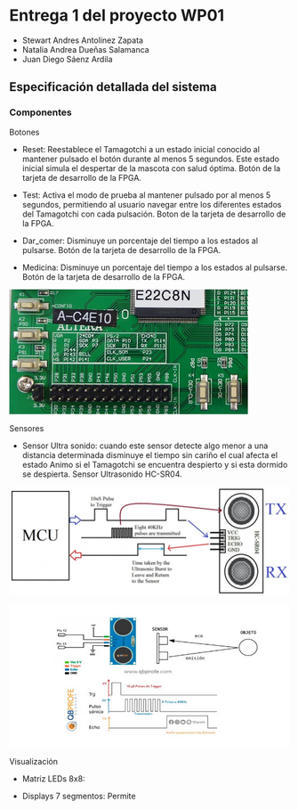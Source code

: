 # Entrega 1 del proyecto WP01
* Stewart Andres Antolinez Zapata
* Natalia Andrea Dueñas Salamanca
* Juan Diego Sáenz Ardila
## Especificación detallada del sistema 
### Componentes
Botones
* Reset: Reestablece el Tamagotchi a un estado inicial conocido al mantener pulsado el botón durante al menos 5 segundos. Este estado inicial simula el despertar de la mascota con salud óptima. Botón de la tarjeta de desarrollo de la FPGA.

* Test: Activa el modo de prueba al mantener pulsado por al menos 5 segundos, permitiendo al usuario navegar entre los diferentes estados del Tamagotchi con cada pulsación. Boton de la tarjeta de desarrollo de la FPGA.

* Dar_comer: Disminuye un porcentaje del tiempo a los estados al pulsarse. Botón de la tarjeta de desarrollo de la FPGA.

* Medicina: Disminuye un porcentaje del tiempo a los estados al pulsarse. Botón de la tarjeta de desarrollo de la FPGA.


![Botones tarjeta de desarrollo FPGA](<Imagenes/Botones FPGA.png>)

Sensores
* Sensor Ultra sonido: cuando este sensor detecte algo menor a una distancia determinada disminuye el tiempo sin cariño el cual afecta el estado Animo si el Tamagotchi se encuentra despierto y si esta dormido se despierta. Sensor Ultrasonido HC-SR04.

![[Link](https://www.google.com/url?sa=i&url=https%3A%2F%2Fwww.puntoflotante.net%2FSENSOR-DISTANCIA-PROXIMIDAD-ULTRASONICO-HC-SR04.htm&psig=AOvVaw3XawL_13PjA-c5dnOsjxe6&ust=1713975300415000&source=images&cd=vfe&opi=89978449&ved=0CBUQ3YkBahcKEwi447_b3diFAxUAAAAAHQAAAAAQEQ)](Imagenes/Working-of-HC-SR04-Ultrasonic-Sensor-1024x394.jpg)

![[link](https://www.google.com/url?sa=i&url=https%3A%2F%2Fwww.qbprofe.com%2Fautomatizacion-instrumentacion-industrial%2Ftutorial-de-arduino-con-sensor-ultrasonico-hc-sr04%2F&psig=AOvVaw3XawL_13PjA-c5dnOsjxe6&ust=1713975300415000&source=images&cd=vfe&opi=89978449&ved=0CBUQ3YkBahcKEwi447_b3diFAxUAAAAAHQAAAAAQIQ)](Imagenes/ww-PINES.jpg)


Visualización

 <!-- Pantalla LCD: Esencial para representar visualmente el estado actual del Tamagotchi, incluyendo emociones y necesidades básicas, ademas, es utilizado para mostrar niveles y puntuaciones específicas, como el nivel de Animo, Sueño, Salud y Energía, complementando la visualización principal, separando los espacios de la pantalla para destinarlo a la visualización del Tamagotchi y otra para los puntajes. Display Pantalla Lcd TFT 2.2 Pulgadas 240×320 SPI ILI9341 5V/3.3V. * -->

* Matriz LEDs 8x8: 



* Displays 7 segmentos: Permite 


